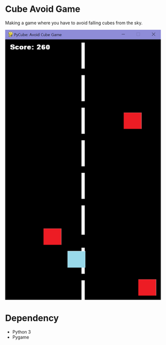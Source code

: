 # Cube Avoid Game
Making a game where you have to avoid falling cubes from the sky.

![](result.png)

# Dependency
- Python 3
- Pygame
